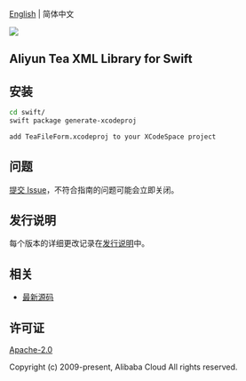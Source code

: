[English](README.md) | 简体中文

![](https://aliyunsdk-pages.alicdn.com/icons/AlibabaCloud.svg)

## Aliyun Tea XML Library for Swift

## 安装

```bash
cd swift/
swift package generate-xcodeproj

add TeaFileForm.xcodeproj to your XCodeSpace project
```

## 问题

[提交 Issue](https://github.com/aliyun/tea-fileform/issues/new)，不符合指南的问题可能会立即关闭。

## 发行说明

每个版本的详细更改记录在[发行说明](./ChangeLog.txt)中。

## 相关

* [最新源码](https://github.com/aliyun/tea-fileform/tree/master/swift)

## 许可证

[Apache-2.0](http://www.apache.org/licenses/LICENSE-2.0)

Copyright (c) 2009-present, Alibaba Cloud All rights reserved.
